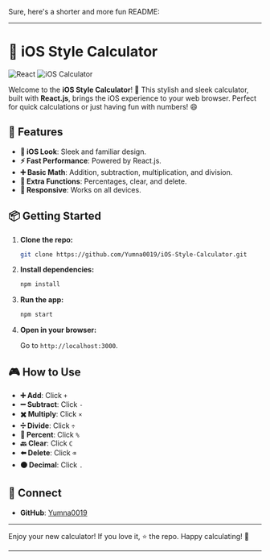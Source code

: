 Sure, here's a shorter and more fun README:

---

# 📱 iOS Style Calculator

![React](https://img.shields.io/badge/React-JS-green)
![iOS Calculator](https://img.shields.io/badge/iOS-Style-blue)

Welcome to the **iOS Style Calculator**! 🎉 This stylish and sleek calculator, built with **React.js**, brings the iOS experience to your web browser. Perfect for quick calculations or just having fun with numbers! 😄

## 🚀 Features

- **📱 iOS Look**: Sleek and familiar design.
- **⚡ Fast Performance**: Powered by React.js.
- **➕ Basic Math**: Addition, subtraction, multiplication, and division.
- **🔢 Extra Functions**: Percentages, clear, and delete.
- **📏 Responsive**: Works on all devices.

## 📦 Getting Started

1. **Clone the repo:**

   ```bash
   git clone https://github.com/Yumna0019/iOS-Style-Calculator.git
   ```

2. **Install dependencies:**

   ```bash
   npm install
   ```

3. **Run the app:**

   ```bash
   npm start
   ```

4. **Open in your browser:**

   Go to `http://localhost:3000`.

## 🎮 How to Use

- **➕ Add**: Click `+`
- **➖ Subtract**: Click `-`
- **✖️ Multiply**: Click `×`
- **➗ Divide**: Click `÷`
- **🔄 Percent**: Click `%`
- **🔙 Clear**: Click `C`
- **⬅️ Delete**: Click `⌫`
- **🟠 Decimal**: Click `.`

## 💬 Connect

- **GitHub**: [Yumna0019](https://github.com/Yumna0019)

---

Enjoy your new calculator! If you love it, ⭐ the repo. Happy calculating! 🎉

---
